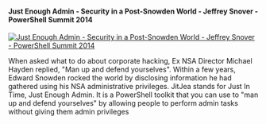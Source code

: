 ﻿#### Just Enough Admin - Security in a Post-Snowden World - Jeffrey Snover - PowerShell Summit 2014

[![Just Enough Admin - Security in a Post-Snowden World - Jeffrey Snover - PowerShell Summit 2014](https://i3.ytimg.com/vi/RhXkyBXwE9k/hqdefault.jpg "Just Enough Admin - Security in a Post-Snowden World - Jeffrey Snover - PowerShell Summit 2014")](https://www.youtube.com/watch?v=RhXkyBXwE9k)

When asked what to do about corporate hacking, Ex NSA Director Michael Hayden replied, "Man up and defend yourselves".   Within a few years, Edward Snowden rocked the world by disclosing information he had gathered using his NSA administrative privileges.  JitJea stands for Just In Time, Just Enough Admin.  It is a PowerShell toolkit that you can use to "man up and defend yourselves" by allowing people to perform admin tasks without giving them admin privileges


